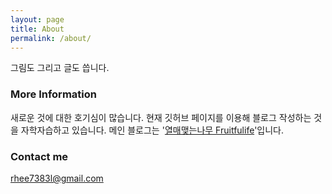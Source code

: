 ```yaml
---
layout: page
title: About
permalink: /about/
---
```

그림도 그리고 글도 씁니다.


### More Information

새로운 것에 대한 호기심이 많습니다. 현재 깃허브 페이지를 이용해 블로그 작성하는 것을 자학자습하고 있습니다. 
메인 블로그는 '[열매맺는나무 Fruitfulife](http://fruitfulife.net)'입니다. 

### Contact me

[rhee7383l@gmail.com](mailto:email@domain.com)
